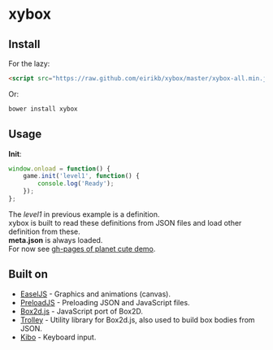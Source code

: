 # xybox

## Install

For the lazy:

```HTML
<script src="https://raw.github.com/eirikb/xybox/master/xybox-all.min.js"></script>
```

Or:

```Bash
bower install xybox
```

## Usage

**Init**:

```JavaScript
window.onload = function() {
    game.init('level1', function() {
        console.log('Ready');
    });
};
```

The *level1* in previous example is a definition.  
xybox is built to read these definitions from JSON files and load other definition from these.  
**meta.json** is always loaded.  
For now see [gh-pages of planet cute demo](https://github.com/eirikb/xybox/tree/gh-pages/demos/planet-cute).

## Built on

*  [EaselJS](https://github.com/CreateJS/EaselJS) - Graphics and animations (canvas).
*  [PreloadJS](https://github.com/CreateJS/PreloadJS) - Preloading JSON and JavaScript files.
*  [Box2d.js](https://github.com/HBehrens/box2d.js) - JavaScript port of Box2D.
*  [Trolley](https://github.com/eirikb/trolley) - Utility library for Box2d.js, also used to build box bodies from JSON.
*  [Kibo](https://github.com/marquete/kibo) - Keyboard input.
